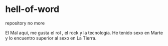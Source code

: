 # hell-of-word
repository no more

El Mal aqui, me gusta el rol , el rock y la tecnología.
He tenido sexo en Marte y lo encuentro superior al sexo en La Tierra.

